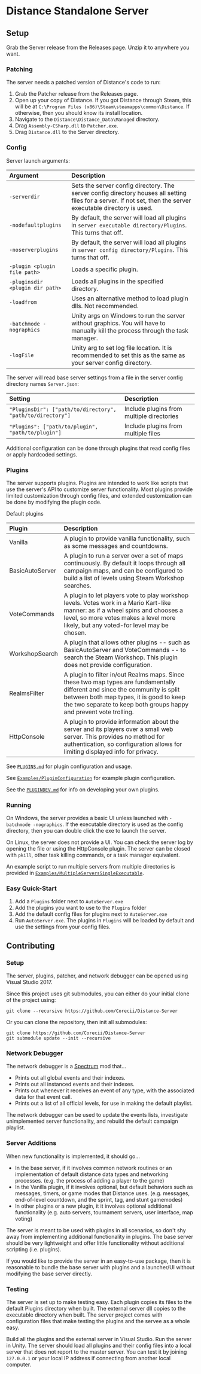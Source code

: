 # Distance Standalone Server

## Setup

Grab the Server release from the Releases page. Unzip it to anywhere you want.

### Patching

The server needs a patched version of Distance's code to run:

1. Grab the Patcher release from the Releases page.
2. Open up your copy of Distance. If you got Distance through Steam, this will be at `C:\Program Files (x86)\Steam\steamapps\common\Distance`. If otherwise, then you should know its install location.
3. Navigate to the `Distance\Distance_Data\Managed` directory.
4. Drag `Assembly-CSharp.dll` to `Patcher.exe`.
5. Drag `Distance.dll` to the Server directory.

### Config

Server launch arguments:

| Argument | Description |
| :------- | :------ |
| `-serverdir` | Sets the server config directory. The server config directory houses all setting files for a server. If not set, then the server executable directory is used. |
| `-nodefaultplugins` | By default, the server will load all plugins in `server executable directory/Plugins`. This turns that off. |
| `-noserverplugins` | By default, the server will load all plugins in `server config directory/Plugins`. This turns that off. |
| `-plugin <plugin file path>` | Loads a specific plugin. |
| `-pluginsdir <plugin dir path>` | Loads all plugins in the specified directory. |
| `-loadfrom` | Uses an alternative method to load plugin dlls. Not recommended. |
| `-batchmode -nographics` | Unity args on Windows to run the server without graphics. You will have to manually kill the process through the task manager. |
| `-logFile` | Unity arg to set log file location. It is recommended to set this as the same as your server config directory. |

The server will read base server settings from a file in the server config directory names `Server.json`:

| Setting | Description |
| :------ | :------ |
| `"PluginsDir": ["path/to/directory", "path/to/directory"]` | Include plugins from multiple directories |
| `"Plugins": ["path/to/plugin", "path/to/plugin"]` | Include plugins from multiple files |

Additional configuration can be done through plugins that read config files or apply hardcoded settings.

### Plugins

The server supports plugins. Plugins are intended to work like scripts that use the server's API to customize server functionality. Most plugins provide limited customization through config files, and extended customization can be done by modifying the plugin code.

Default plugins

| Plugin | Description |
| :----- | :---------- |
| Vanilla | A plugin to provide vanilla functionality, such as some messages and countdowns. |
| BasicAutoServer | A plugin to run a server over a set of maps continuously. By default it loops through all campaign maps, and can be configured to build a list of levels using Steam Workshop searches. |
| VoteCommands | A plugin to let players vote to play workshop levels. Votes work in a Mario Kart-like manner: as if a wheel spins and chooses a level, so more votes makes a level more likely, but any voted-for level may be chosen. |
| WorkshopSearch | A plugin that allows other plugins -- such as BasicAutoServer and VoteCommands -- to search the Steam Workshop. This plugin does not provide configuration. |
| RealmsFilter | A plugin to filter in/out Realms maps. Since these two map types are fundamentally different and since the community is split between both map types, it is good to keep the two separate to keep both groups happy and prevent vote trolling. |
| HttpConsole | A plugin to provide information about the server and its players over a small web server. This provides no method for authentication, so configuration allows for limiting displayed info for privacy. |

See [`PLUGINS.md`](PLUGINS.md) for plugin configuration and usage.

See [`Examples/PluginConfiguration`](Examples/PluginConfiguration) for example plugin configuration.

See the [`PLUGINDEV.md`](PLUGINDEV.md) for info on developing your own plugins.

### Running

On Windows, the server provides a basic UI unless launched with `-batchmode -nographics`. If the executable directory is used as the config directory, then you can double click the exe to launch the server.

On Linux, the server does not provide a UI. You can check the server log by opening the file or using the HttpConsole plugin. The server can be closed with `pkill`, other task killing commands, or a task manager equivalent.

An example script to run multiple servers from multiple directories is provided in [`Examples/MultipleServersSingleExecutable`](Examples/MultipleServersSingleExecutable).

### Easy Quick-Start

1. Add a `Plugins` folder next to `AutoServer.exe`
2. Add the plugins you want to use to the `Plugins` folder
3. Add the default config files for plugins next to `AutoServer.exe`
4. Run `AutoServer.exe`. The plugins in `Plugins` will be loaded by default and use the settings from your config files.

## Contributing

### Setup

The server, plugins, patcher, and network debugger can be opened using Visual Studio 2017.

Since this project uses git submodules, you can either do your initial clone of the project using:

```
git clone --recursive https://github.com/Corecii/Distance-Server
```

Or you can clone the repository, then init all submodules:

```
git clone https://github.com/Corecii/Distance-Server
git submodule update --init --recursive
```

### Network Debugger

The network debugger is a [Spectrum](https://github.com/Ciastex/Spectrum) mod that...
* Prints out all global events and their indexes.
* Prints out all instanced events and their indexes.
* Prints out whenever it receives an event of any type, with the associated data for that event call.
* Prints out a list of all official levels, for use in making the default playlist.

The network debugger can be used to update the events lists, investigate unimplemented server functionality, and rebuild the default campaign playlist.

### Server Additions

When new functionality is implemented, it should go...
* In the base server, if it involves common network routines or an implementation of default distance data types and networking processes. (e.g. the process of adding a player to the game)
* In the Vanilla plugin, if it involves optional, but default behaviors such as messages, timers, or game modes that Distance uses. (e.g. messages, end-of-level countdown, and the sprint, tag, and stunt gamemodes)
* In other plugins or a new plugin, it it involves optional additional functionality (e.g. auto servers, tournament servers, user interface, map voting)

The server is meant to be used with plugins in all scenarios, so don't shy away from implementing additional functionality in plugins. The base server should be very lightweight and offer little functionality without additional scripting (i.e. plugins).

If you would like to provide the server in an easy-to-use package, then it is reasonable to bundle the base server with plugins and a launcher/UI without modifying the base server directly.

### Testing

The server is set up to make testing easy. Each plugin copies its files to the default Plugins directory when built. The external server dll copies to the executable directory when built. The server project comes with configuration files that make testing the plugins and the servee as a whole easy.

Build all the plugins and the external server in Visual Studio. Run the server in Unity. The server should load all plugins and their config files into a local server that does not report to the master server. You can test it by joining `127.0.0.1` or your local IP address if connecting from another local computer.